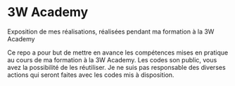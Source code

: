 # 3W Academy
Exposition de mes réalisations, réalisées pendant ma formation à la 3W Academy

Ce repo a pour but de mettre en avance les compétences mises en pratique au cours de ma formation à la 3W Academy.
Les codes son public, vous avez la possibilité de les réutiliser.
Je ne suis pas responsable des diverses actions qui seront faites avec les codes mis à disposition.

